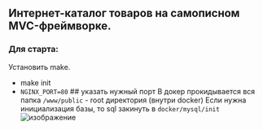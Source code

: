 ## Интернет-каталог товаров на самописном MVC-фреймворке.

### Для старта:

Установить make.
 * make init
 * ```NGINX_PORT=80```      ## указать нужный порт
В докер прокидывается вся папка
```/www/public``` - root директория (внутри docker)
Если нужна инициализация базы, то sql закинуть в ```docker/mysql/init```
![изображение](https://github.com/pavelsmetana/active-care.ru/assets/98884877/1feb2064-a1d3-4700-baeb-84f76066370a)

